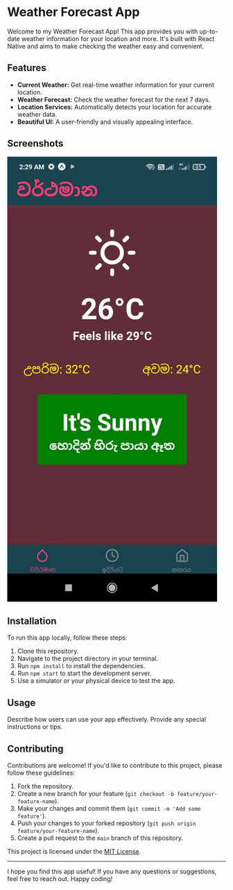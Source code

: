 # Weather Forecast App

Welcome to my Weather Forecast App! This app provides you with up-to-date weather information for your location and more. It's built with React Native and aims to make checking the weather easy and convenient.

## Features

- **Current Weather:** Get real-time weather information for your current location.
- **Weather Forecast:** Check the weather forecast for the next 7 days.
- **Location Services:** Automatically detects your location for accurate weather data.
- **Beautiful UI:** A user-friendly and visually appealing interface.

## Screenshots

![Home](https://github.com/isharaU/WeApp/blob/main/assets/home.jpg) <br>

## Installation

To run this app locally, follow these steps:

1. Clone this repository.
2. Navigate to the project directory in your terminal.
3. Run `npm install` to install the dependencies.
4. Run `npm start` to start the development server.
5. Use a simulator or your physical device to test the app.

## Usage

Describe how users can use your app effectively. Provide any special instructions or tips.

## Contributing

Contributions are welcome! If you'd like to contribute to this project, please follow these guidelines:

1. Fork the repository.
2. Create a new branch for your feature (`git checkout -b feature/your-feature-name`).
3. Make your changes and commit them (`git commit -m 'Add some feature'`).
4. Push your changes to your forked repository (`git push origin feature/your-feature-name`).
5. Create a pull request to the `main` branch of this repository.



This project is licensed under the [MIT License](LICENSE.md).

---

I hope you find this app useful! If you have any questions or suggestions, feel free to reach out. Happy coding!
